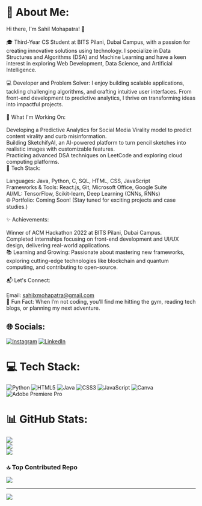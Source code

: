# 💫 About Me:
Hi there, I'm Sahil Mohapatra! 👋<br><br>🎓 Third-Year CS Student at BITS Pilani, Dubai Campus, with a passion for creating innovative solutions using technology. I specialize in Data Structures and Algorithms (DSA) and Machine Learning and have a keen interest in exploring Web Development, Data Science, and Artificial Intelligence.<br><br>💻 Developer and Problem Solver: I enjoy building scalable applications, tackling challenging algorithms, and crafting intuitive user interfaces. From front-end development to predictive analytics, I thrive on transforming ideas into impactful projects.<br><br>🌟 What I'm Working On:<br><br>Developing a Predictive Analytics for Social Media Virality model to predict content virality and curb misinformation.<br>Building SketchifyAI, an AI-powered platform to turn pencil sketches into realistic images with customizable features.<br>Practicing advanced DSA techniques on LeetCode and exploring cloud computing platforms.<br> 🚀 Tech Stack:<br><br>Languages: Java, Python, C, SQL, HTML, CSS, JavaScript<br>Frameworks & Tools: React.js, Git, Microsoft Office, Google Suite<br>AI/ML: TensorFlow, Scikit-learn, Deep Learning (CNNs, RNNs)<br>🌐 Portfolio: Coming Soon! (Stay tuned for exciting projects and case studies.)<br><br>✨ Achievements:<br><br>Winner of ACM Hackathon 2022 at BITS Pilani, Dubai Campus.<br>Completed internships focusing on front-end development and UI/UX design, delivering real-world applications.<br>📚 Learning and Growing: Passionate about mastering new frameworks, exploring cutting-edge technologies like blockchain and quantum computing, and contributing to open-source.<br><br>📬 Let's Connect:<br><br>Email: sahilxmohapatra@gmail.com <br>🌱 Fun Fact: When I’m not coding, you’ll find me hitting the gym, reading tech blogs, or planning my next adventure.


## 🌐 Socials:
[![Instagram](https://img.shields.io/badge/Instagram-%23E4405F.svg?logo=Instagram&logoColor=white)](https://instagram.com/https://www.instagram.com/mosahil.14/) [![LinkedIn](https://img.shields.io/badge/LinkedIn-%230077B5.svg?logo=linkedin&logoColor=white)](https://linkedin.com/in/https://www.linkedin.com/in/sahil-mohapatra-1a8157248/) 

# 💻 Tech Stack:
![Python](https://img.shields.io/badge/python-3670A0?style=for-the-badge&logo=python&logoColor=ffdd54) ![HTML5](https://img.shields.io/badge/html5-%23E34F26.svg?style=for-the-badge&logo=html5&logoColor=white) ![Java](https://img.shields.io/badge/java-%23ED8B00.svg?style=for-the-badge&logo=openjdk&logoColor=white) ![CSS3](https://img.shields.io/badge/css3-%231572B6.svg?style=for-the-badge&logo=css3&logoColor=white) ![JavaScript](https://img.shields.io/badge/javascript-%23323330.svg?style=for-the-badge&logo=javascript&logoColor=%23F7DF1E) ![Canva](https://img.shields.io/badge/Canva-%2300C4CC.svg?style=for-the-badge&logo=Canva&logoColor=white) ![Adobe Premiere Pro](https://img.shields.io/badge/Adobe%20Premiere%20Pro-9999FF.svg?style=for-the-badge&logo=Adobe%20Premiere%20Pro&logoColor=white)
# 📊 GitHub Stats:
![](https://github-readme-stats.vercel.app/api?username=MoSahil147&theme=monokai&hide_border=false&include_all_commits=false&count_private=false)<br/>
![](https://github-readme-streak-stats.herokuapp.com/?user=MoSahil147&theme=monokai&hide_border=false)<br/>
![](https://github-readme-stats.vercel.app/api/top-langs/?username=MoSahil147&theme=monokai&hide_border=false&include_all_commits=false&count_private=false&layout=compact)

### 🔝 Top Contributed Repo
![](https://github-contributor-stats.vercel.app/api?username=MoSahil147&limit=5&theme=radical&combine_all_yearly_contributions=true)

---
[![](https://visitcount.itsvg.in/api?id=MoSahil147&icon=2&color=0)](https://visitcount.itsvg.in)

<!-- Proudly created with GPRM ( https://gprm.itsvg.in ) -->
